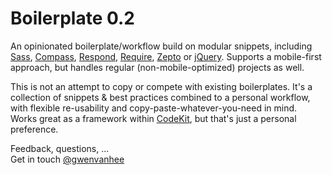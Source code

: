 Boilerplate 0.2
===============

An opinionated boilerplate/workflow build on modular snippets, including [Sass](http://sass-lang.com/), [Compass](http://compass-style.org/), [Respond](https://github.com/scottjehl/Respond), [Require](http://requirejs.org/), [Zepto](http://zeptojs.com/) or [jQuery](http://jquery.com/). Supports a mobile-first approach, but handles regular (non-mobile-optimized) projects as well.  
  
This is not an attempt to copy or compete with existing boilerplates. It's a collection of snippets & best practices combined to a personal workflow, with flexible re-usability and copy-paste-whatever-you-need in mind. Works great as a framework within [CodeKit](http://incident57.com/codekit/), but that's just a personal preference.  
  
Feedback, questions, ...     
Get in touch [@gwenvanhee](http://www.twitter.com/gwenvanhee)
